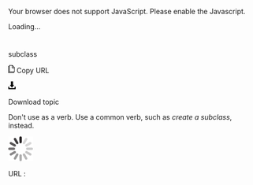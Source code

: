 Your browser does not support JavaScript. Please enable the Javascript.

Loading...

# 

subclass

![Copy URL](subclass_files/Copy.png)
Copy URL

![Download](subclass_files/Download.png)

Download topic

Don't use as a verb. Use a common verb, such as *create a subclass*, instead.

![In progress](subclass_files/activity-large.gif)

URL :
